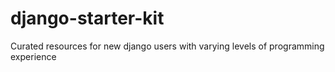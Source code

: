 django-starter-kit
==================

Curated resources for new django users with varying levels of programming experience